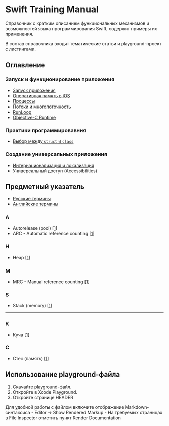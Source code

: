 # Swift Training Manual
Справочник с кратким описанием функциональных механизмов и возможностей языка программирования Swift, содержит примеры их применения.

В состав справочника входят тематические статьи и playground-проект с листингами.

## Оглавление

### Запуск и функционирование приложения

- [Запуск приложения](./AppExecution.md#launch)
- [Оперативная память в iOS](./MemoryManagement.md)
- [Процессы](./AppExecution.md#processes)
- [Потоки и многопоточность](/Thearding.md)
- [RunLoop](/RunLoop.md)
- [Objective-C Runtime](/ObjectiveCRuntime.md)

### Практики программировавния

- [Выбор между `struct` и `class`](./StructClassChoise.md)

### Создание универсальных приложения

- [Интернационализация и локализация](./Localization.md)
- Универсальный доступ (Accessibilities)

## Предметный указатель

- [Русские термины](#rus)
- [Английские термины](#eng)

<a id="eng"></a>
### A
- Autorelease (pool) [[1](/MemoryManagement.md#autoreleasepool)]
- ARC - Automatic reference counting [[1](/MemoryManagement.md#arc)]

### H
- Heap [[1](/MemoryManagement.md#heap)]

### M
- MRC - Manual reference counting [[1](/MemoryManagement.md#mrc)]

### S
- Stack (memory) [[1](/MemoryManagement.md#stack)]

---
<a id="rus"></a>
### К
- Куча [[1](/MemoryManagement.md#heap)]

### С
- Стек (память) [[1](/MemoryManagement.md#stack)]


## Использование playground-файла

1. Скачайте playground-файл.
2. Откройте в Xcode Playground.
3. Откройте странице HEADER

Для удобной работы с файлом включите отображение Markdown-синтаксиса
	- Editor -> Show Rendered Markup
	- На требуемых страницах в File Inspector отметить пункт Render Documentation
